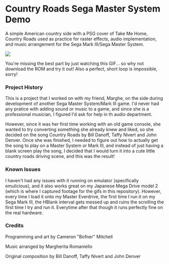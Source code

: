 # Country Roads Sega Master System Demo
A simple American country side with a PSG cover of Take Me Home, Country Roads used as practice
for raster effects, audio implementation, and music arrangement for the Sega Mark III/Sega Master System.

![](https://github.com/Bofner/Country-Roads-SMS/blob/main/gitHub%20Images/CRSample.gif)

You're missing the best part by just watching this GIF... so why not download the ROM and try it out!
Also a perfect, short loop is impossible, sorry!

### Project History
This is a project that I worked on with my friend, Marghe, on the side during development of 
another Sega Master System/Mark III game. I'd never had any pratice with adding
sound or music to a game, and since she is a professional musician, I figured I'd
ask for help in th audio department.  

However, since it was her first time working with an old game console, she wanted to
try converting something she already knew and liked, so she decided on the song
Country Roads by Bill Danoff, Taffy Nivert and John Denver. Once she was finished, I needed
to figure out how to actually get the song to play on a Master System or Mark III, and instead
of just having a blank screen play the song, I decided that I would turn it into a cute little
country roads driving scene, and this was the result!  

### Known Issues
I haven't had any issues with it running on emulator (specifically emulicious), and it also works
great on my Japanese Mega Drive model 2 (which is where I captured footage for the gifs in this repository).
However, every time I load it onto my Master Everdrive, the first time I run it on my Sega Mark III, the 
HBlank interval gets messed up and ruins the scrolling the first time I try and run it. Everytime after that
though it runs perfectly fine on the real hardware. 

### Credits
Programming and art by Cameron "Bofner" Mitchell

Music arranged by Margherita Romaniello

Original composition by Bill Danoff, Taffy Nivert and John Denver
